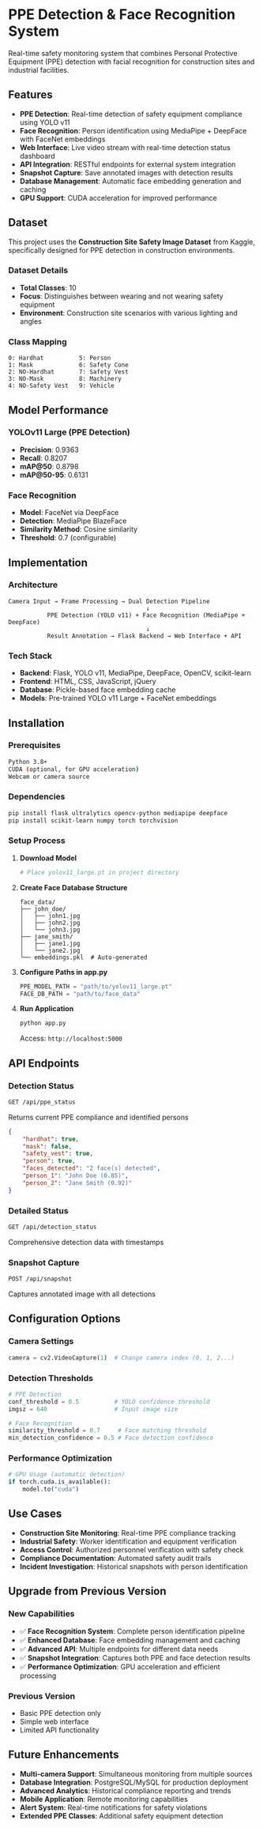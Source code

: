 # PPE Detection & Face Recognition System

Real-time safety monitoring system that combines Personal Protective Equipment (PPE) detection with facial recognition for construction sites and industrial facilities.

## Features

- **PPE Detection**: Real-time detection of safety equipment compliance using YOLO v11
- **Face Recognition**: Person identification using MediaPipe + DeepFace with FaceNet embeddings
- **Web Interface**: Live video stream with real-time detection status dashboard
- **API Integration**: RESTful endpoints for external system integration
- **Snapshot Capture**: Save annotated images with detection results
- **Database Management**: Automatic face embedding generation and caching
- **GPU Support**: CUDA acceleration for improved performance

## Dataset

This project uses the **Construction Site Safety Image Dataset** from Kaggle, specifically designed for PPE detection in construction environments.

### Dataset Details
- **Total Classes**: 10
- **Focus**: Distinguishes between wearing and not wearing safety equipment
- **Environment**: Construction site scenarios with various lighting and angles

### Class Mapping
```
0: Hardhat          5: Person
1: Mask             6: Safety Cone
2: NO-Hardhat       7: Safety Vest
3: NO-Mask          8: Machinery
4: NO-Safety Vest   9: Vehicle
```

## Model Performance

### YOLOv11 Large (PPE Detection)
- **Precision**: 0.9363
- **Recall**: 0.8207
- **mAP@50**: 0.8798
- **mAP@50-95**: 0.6131

### Face Recognition
- **Model**: FaceNet via DeepFace
- **Detection**: MediaPipe BlazeFace
- **Similarity Method**: Cosine similarity
- **Threshold**: 0.7 (configurable)

## Implementation

### Architecture
```
Camera Input → Frame Processing → Dual Detection Pipeline
                                       ↓
           PPE Detection (YOLO v11) + Face Recognition (MediaPipe + DeepFace)
                                       ↓
           Result Annotation → Flask Backend → Web Interface + API
```

### Tech Stack
- **Backend**: Flask, YOLO v11, MediaPipe, DeepFace, OpenCV, scikit-learn
- **Frontend**: HTML, CSS, JavaScript, jQuery
- **Database**: Pickle-based face embedding cache
- **Models**: Pre-trained YOLO v11 Large + FaceNet embeddings

## Installation

### Prerequisites
```bash
Python 3.8+
CUDA (optional, for GPU acceleration)
Webcam or camera source
```

### Dependencies
```bash
pip install flask ultralytics opencv-python mediapipe deepface
pip install scikit-learn numpy torch torchvision
```

### Setup Process

1. **Download Model**
   ```bash
   # Place yolov11_large.pt in project directory
   ```

2. **Create Face Database Structure**
   ```
   face_data/
   ├── john_doe/
   │   ├── john1.jpg
   │   ├── john2.jpg
   │   └── john3.jpg
   ├── jane_smith/
   │   ├── jane1.jpg
   │   └── jane2.jpg
   └── embeddings.pkl  # Auto-generated
   ```

3. **Configure Paths in app.py**
   ```python
   PPE_MODEL_PATH = "path/to/yolov11_large.pt"
   FACE_DB_PATH = "path/to/face_data"
   ```

4. **Run Application**
   ```bash
   python app.py
   ```
   Access: `http://localhost:5000`

## API Endpoints

### Detection Status
```bash
GET /api/ppe_status
```
Returns current PPE compliance and identified persons
```json
{
    "hardhat": true,
    "mask": false,
    "safety_vest": true,
    "person": true,
    "faces_detected": "2 face(s) detected",
    "person_1": "John Doe (0.85)",
    "person_2": "Jane Smith (0.92)"
}
```

### Detailed Status
```bash
GET /api/detection_status
```
Comprehensive detection data with timestamps

### Snapshot Capture
```bash
POST /api/snapshot
```
Captures annotated image with all detections

## Configuration Options

### Camera Settings
```python
camera = cv2.VideoCapture(1)  # Change camera index (0, 1, 2...)
```

### Detection Thresholds
```python
# PPE Detection
conf_threshold = 0.5          # YOLO confidence threshold
imgsz = 640                   # Input image size

# Face Recognition  
similarity_threshold = 0.7     # Face matching threshold
min_detection_confidence = 0.5 # Face detection confidence
```

### Performance Optimization
```python
# GPU Usage (automatic detection)
if torch.cuda.is_available():
    model.to("cuda")
```

## Use Cases

- **Construction Site Monitoring**: Real-time PPE compliance tracking
- **Industrial Safety**: Worker identification and equipment verification
- **Access Control**: Authorized personnel verification with safety check
- **Compliance Documentation**: Automated safety audit trails
- **Incident Investigation**: Historical snapshots with person identification

## Upgrade from Previous Version

### New Capabilities
- ✅ **Face Recognition System**: Complete person identification pipeline
- ✅ **Enhanced Database**: Face embedding management and caching
- ✅ **Advanced API**: Multiple endpoints for different data needs
- ✅ **Snapshot Integration**: Captures both PPE and face detection results
- ✅ **Performance Optimization**: GPU acceleration and efficient processing

### Previous Version
- Basic PPE detection only
- Simple web interface
- Limited API functionality

## Future Enhancements

- **Multi-camera Support**: Simultaneous monitoring from multiple sources
- **Database Integration**: PostgreSQL/MySQL for production deployment
- **Advanced Analytics**: Historical compliance reporting and trends
- **Mobile Application**: Remote monitoring capabilities
- **Alert System**: Real-time notifications for safety violations
- **Extended PPE Classes**: Additional safety equipment detection

